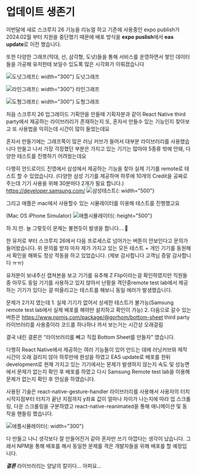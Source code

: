 # 업데이트 생존기
이번달에 새로 스크루지 26 기능을 리뉴얼 하고 기존에 사용중인 expo publish가 2024.02월 부터 지원을 중단했기 때문에 배포 방식을 **expo puslish**에서 **eas update**로 이전 했습니다.

또한 다양한 그래프(막대, 선, 삼각형, 도넛)들을 통해 서비스를 운영하면서 쌓인 데이터들을 가공해 유저한테 보일수 있도록 많은 시각화가 이뤄졌습니다

![도넛그래프](./doughnut.png){: width="300"}
도넛그래프

![라인그래프](./lineGraph.png){: width="300"}
라인그래프

![도형그래프](./shapeGraph.png){: width="300"}
도형그래프

처음 스크루지 26 업그레이드 기획안을 만들때 기획자분과 같이 React Native third party에서 제공하는 라이브러리가 존재하는지 또, 혼자서 만들수 있는 기능인지 찾아보고 또 사용법을 익히는데 시간이 많이 들었는데요

혼자서 만들기에는 그래프쪽이 많은 러닝 커브가 들어서 대부분 라이브러리를 사용했습니다 만들고 나서 가장 걱정했던 부분은 가지고 있는 기기는 많아야 5종류 밖에 안돼, 다양한 테스트를 진행하기 어려웠는데요

다행히 안드로이드 진영에서 삼성에서 제공하는 기능을 찾아 실제 기기를 remote로 테스트 할 수 있었습니다.
(다양한 삼성 기기를 제공하며 하루에 10개의 Credit을 공짜로 주는데 기기 사용을 위해 30분마다 2개가 필요 합니다.)
https://developer.samsung.com/
![삼성테스트](./samsung_test_lab.png){: width="500"}

그리고 애플은 mac에서 사용할수 있는 시뮬레이터를 이용해 테스트를 진행했고요

(Mac OS iPhone Simulator)
![애플시뮬레이터](./simulator.png){: height="500"}

하.지.만. 늘 그렇듯이 문제는 불현듯이 발생을 합니다….🥲

한 유저로 부터 스크루지 26에서 다음 프로세스로 넘어가는 버튼이 안보인다고 문의가 들어왔습니다.
위 문의를 받자 마자 제가 가지고 있는 모든 테스트 + 개인 기기를 동원해서 확인을 해봐도 정상 작동을 하고 있었습니다.
(제보 감사합니다 고객님 증말 감사합니다 ㅠㅠ)

유저분이 보내주신 캡쳐본을 보고 기기를 유추해 Z Flip이라는걸 확인하였지만 직원들중 아무도 동일 기기를 사용하고 있지 않아서 난황을 격던중remote test lab에서 제공하는 기기가 있다는 걸 떠올리고는 테스트를 해보니 동일 에러가 발생했습니다.

문제가 2가지 였는데
	1.	실제 기기가 없어서 상세한 테스트가 불가능(Samsung remote test lab에서 실제 배포를 해야만 설치하고 확인이 가능)
	2.	다음으로 갈수 있는 버튼은 https://www.npmjs.com/package/@gorhom/bottom-sheet third party 라이브러리를 사용중이라 코드를 하나하나 까서 보는거는 시간상 오래걸림

결국 내린 결론은 “라이브러리를 빼고 직접 Bottom Sheet를 만들자” 였습니다.

다행히 React Native에서 제공하는 여러 기능들이 있어 만드는 데에 러닝커브와 제작 시간이 오래 걸리지 않아 하루만에 완성을 하였고 EAS update로 배포를 한뒤 development로 현재 가지고 있는 기기에서는 문제가 발생하지 않는지 속도 및 성능면에서 문제가 없는지 확인 후 배포를 하였고 다시 Samsung Remote test lab을 이용해 문제가 없는지 확인 후 안심을 하였습니다.

사용된 기술은 react-native-gesture-handler 라이브러리를 사용해서 사용자의 터치 시작지점부터 터치가 끝난 지점까지 y좌표 값이 얼마나 차이가 나는지에 따라 업 스크롤링, 다운 스크롤링을 구분하였고 react-native-reanimated을 통해 애니메이션 및 동작을 핸들링 했습니다.

![애플시뮬레이터](./bottomSheet.gif){: width="300"}


다 만들고 나니 생각보다 잘 만들어진거 같아 혼자만 쓰기 아깝다는 생각이 났습니다.
그래서 NPM을 통해 배포를 해서 동일한 문제를 격은 개발자들을 위해 배포를 할 예정입니다.

***결론***
라이브러리는 양날의 칼이다… 아퍼요...
